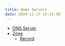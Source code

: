 ```yaml
---
title: Name Servers
date: 2020-11-17 15:23:50
---
```


* [DNS Server](2020-11-16--15-42-47Z--dns_servers.md)
* [Zone](2020-11-17--15-27-32Z--zone.md)
	+ [Record](2020-11-17--15-28-31Z--dns_record.md)
